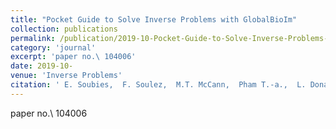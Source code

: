 ```yaml
---
title: "Pocket Guide to Solve Inverse Problems with GlobalBioIm"
collection: publications
permalink: /publication/2019-10-Pocket-Guide-to-Solve-Inverse-Problems-with-GlobalBioIm
category: 'journal'
excerpt: 'paper no.\ 104006'
date: 2019-10-
venue: 'Inverse Problems'
citation: ' E. Soubies,  F. Soulez,  M.T. McCann,  Pham T.-a.,  L. Donati,  T. Debarre,  D. Sage,  M. Unser, &quot;Pocket Guide to Solve Inverse Problems with GlobalBioIm.&quot; <i>Inverse Problems</i>, 35, 10, 1--20, 10 2019.'
---
```

paper no.\ 104006
